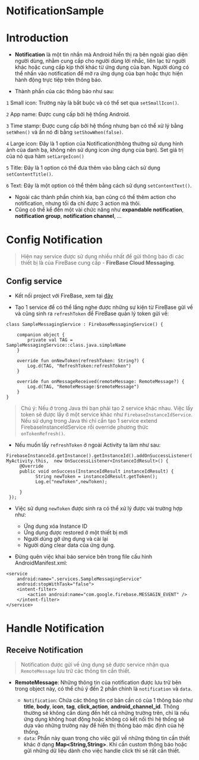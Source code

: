 # NotificationSample

# Introduction

* **Notification** là một tin nhắn mà Android hiển thị ra bên ngoài giao diện người dùng, nhằm cung cấp cho người dùng lời nhắc, liên lạc từ người khác hoặc cung cấp kịp thời khác từ ứng dụng của bạn. Người dùng có thể nhấn vào notification để mở ra ứng dụng của bạn hoặc thực hiện hành động trực tiệp trên thông báo.

* Thành phần của các thông báo như sau:

[](https://developer.android.com/images/ui/notifications/notification-callouts_2x.png)


`1` Small icon: Trường này là bắt buộc và có thể set qua `setSmallIcon()`.

`2` App name: Được cung cấp bởi hệ thống Android.

`3` Time stamp: Được cung cấp bởi hệ thống nhưng bạn có thể xử lý bằng `setWhen()` và ẩn nó đi bằng `setShowWhen(false)`. 

`4` Large icon: Đây là 1 option của Notification(thông thường sử dụng hình ảnh của danh bạ, không nên sử dụng icon ứng dụng của bạn). Set giá trị của nó qua hàm `setLargeIcon()`

`5` Title: Đây là 1 option có thể đưa thêm vào bằng cách sử dụng `setContentTitle()`.

`6` Text: Đây là một option có thể thêm bằng cách sử dụng `setContentText()`.

* Ngoài các thành phần chính kia, bạn cũng có thể thêm action cho notification, nhưng tối đa chỉ được 3 action mà thôi.
* Cũng có thể kể đến một vài chức năng như **expandable notification**, **notification group**, **notification channel**, ...
 
# Config Notification

> Hiện nay service được sử dụng nhiều nhất để gửi thông báo đi các thiết bị là của FireBase cung cấp - **FireBase Cloud Messaging**.

## Config service

* Kết nối project với FireBase, xem tại [đây](https://firebase.google.com/docs/android/setup)

* Tạo 1 service để có thể lắng nghe được những sự kiện từ FireBase gửi về và cũng sinh ra `refreshToken` để FireBase quản lý token gửi về:

```
class SampleMessagingService : FirebaseMessagingService() {

    companion object {
        private val TAG = SampleMessagingService::class.java.simpleName
    }

    override fun onNewToken(refreshToken: String?) {
        Log.d(TAG, "RefreshToken:refreshToken")
    }

    override fun onMessageReceived(remoteMessage: RemoteMessage?) {
        Log.d(TAG, "RemoteMessage:$remoteMessage")
    }
}
```
> Chú ý: Nếu ở trong Java thì bạn phải tạo 2 service khác nhau. Việc lấy token sẽ được lấy ở một service khác như `FirebaseInstanceIdService`. Nếu sử dụng trong Java thì chỉ cần tạo 1 service extend FirebaseInstanceIdService rồi override phương thức `onTokenRefresh()`.

* Nếu muốn lấy `refreshToken` ở ngoài Activity ta làm như sau: 

```
FirebaseInstanceId.getInstance().getInstanceId().addOnSuccessListener( MyActivity.this,  new OnSuccessListener<InstanceIdResult>() {
     @Override
     public void onSuccess(InstanceIdResult instanceIdResult) {
           String newToken = instanceIdResult.getToken();
           Log.e("newToken",newToken);

     }
 });
```

* Việc sử dụng `newToken` được sinh ra có thể xử lý được vài trường hợp như:
    
    * Ứng dụng xóa Instance ID
    * Ứng dụng được restored ở một thiết bị mới
    * Người dùng gỡ ứng dụng và cài lại
    * Người dùng clear data của ứng dụng. 

* Đừng quên việc khai báo service bên trong file cấu hình AndroidManifest.xml: 

```
<service
    android:name=".services.SampleMessagingService"
    android:stopWithTask="false">
    <intent-filter>
        <action android:name="com.google.firebase.MESSAGIN_EVENT" />
    </intent-filter>
</service>
```

# Handle Notification

## Receive Notification
> Notification được gửi về ứng dụng sẽ được service nhận qua `RemoteMessage` lưu trữ các thông tin cần thiết.
* **RemoteMessage**: Những thông tin của notification được lưu trữ bên trong object này, có thể chú ý đến 2 phần chính là `notification` và `data`.
    
    * `Notification`: Chứa các thông tin cơ bản cần có của 1 thông báo như **title**, **body**, **icon**, **tag**, **click_action**, **android_channel_id**. Thông thường sẽ không cần dùng đến hết cả những trường trên, chỉ là nếu ứng dụng không hoạt động hoặc không có kết nối thì hệ thống sẽ dựa vào những trường này để hiển thị thông báo mặc định của hệ thống.
    * `data`: Phần này quan trọng cho việc gửi về những thông tin cần thiết khác ở dạng **Map<String,String>**. Khi cần custom thông báo hoặc gửi những dữ liệu dành cho việc handle click thì sẽ rất cần thiết.
    
